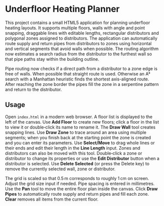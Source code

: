 # Underfloor Heating Planner

This project contains a small HTML5 application for planning underfloor heating layouts. It supports multiple floors, walls with angle and point snapping, draggable lines with editable lengths, rectangular distributors and polygonal zones assigned to distributors. The application can automatically route supply and return pipes from distributors to zones using horizontal and vertical segments that avoid walls when possible.
The routing algorithm now estimates a search radius from the distributor to the furthest wall so that pipe paths stay within the building outline.

Pipe routing now checks if a direct path from a distributor to a zone edge is
free of walls. When possible that straight route is used. Otherwise an A*
search with a Manhattan heuristic finds the shortest axis-aligned route. After
reaching the zone border the pipes fill the zone in a serpentine pattern and
return to the distributor.

## Usage

Open `index.html` in a modern web browser. A floor list is displayed to the left of the canvas. Use **Add Floor** to create new floors; click a floor in the list to view it or double‑click its name to rename it.
The **Draw Wall** tool creates snapping lines. Use **Draw Zone** to trace around an area using multiple segments; when you finish back at the starting point the zone is created and you can enter its parameters. Use **Select/Move** to drag whole lines or their ends and edit their length in the **Line Length** input. Zones and distributors can also be moved with this tool. Double‑click a zone or distributor to change its properties or use the **Edit Distributor** button when a distributor is selected. Use **Delete Selected** (or press the Delete key) to remove the currently selected wall, zone or distributor.

The grid is scaled so that 0.5 m corresponds to roughly 1 cm on screen. Adjust the grid size input if needed. Pipe spacing is entered in millimetres. Use the **Pan** tool to move the entire floor plan inside the canvas. Click **Draw Pipes** to automatically route supply and return pipes and fill each zone. **Clear** removes all items from the current floor.
